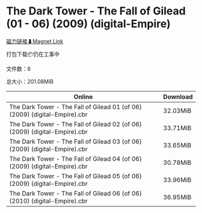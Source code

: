# The Dark Tower - The Fall of Gilead (01 - 06) (2009) (digital-Empire)

[磁力链接⬇Magnet Link](magnet:?xt=urn:btih:6fc04adb3ea9fb115c3feee8ba46672fec40f865&dn=The%20Dark%20Tower%20-%20The%20Fall%20of%20Gilead%20%2801%20-%2006%29%20%282009%29%20%28digital-Empire%29)

打包下载📦仍在工事中

文件数：6

总大小：201.08MiB

Online | Download
--- | ---
The Dark Tower - The Fall of Gilead 01 (of 06) (2009) (digital-Empire).cbr | 32.03MiB
The Dark Tower - The Fall of Gilead 02 (of 06) (2009) (digital-Empire).cbr | 33.71MiB
The Dark Tower - The Fall of Gilead 03 (of 06) (2009) (digital-Empire).cbr | 33.65MiB
The Dark Tower - The Fall of Gilead 04 (of 06) (2009) (digital-Empire).cbr | 30.78MiB
The Dark Tower - The Fall of Gilead 05 (of 06) (2009) (digital-Empire).cbr | 33.96MiB
The Dark Tower - The Fall of Gilead 06 (of 06) (2010) (digital-Empire).cbr | 36.95MiB